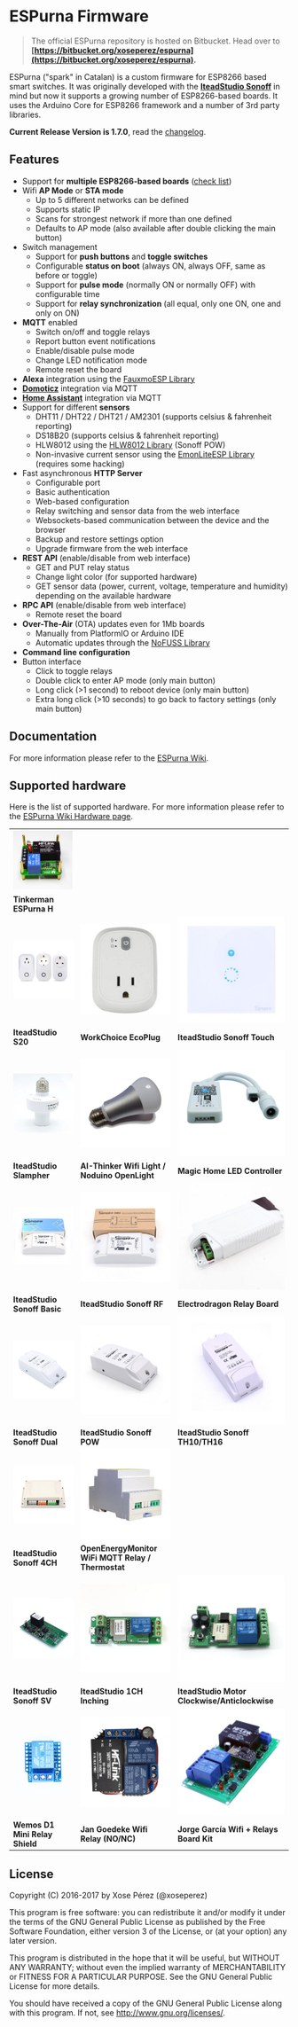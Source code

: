 # ESPurna Firmware

> The official ESPurna repository is hosted on Bitbucket.
> Head over to **[https://bitbucket.org/xoseperez/espurna](https://bitbucket.org/xoseperez/espurna).**

ESPurna ("spark" in Catalan) is a custom firmware for ESP8266 based smart switches.
It was originally developed with the **[IteadStudio Sonoff](https://www.itead.cc/sonoff-wifi-wireless-switch.html)** in mind but now it supports a growing number of ESP8266-based boards.
It uses the Arduino Core for ESP8266 framework and a number of 3rd party libraries.

**Current Release Version is 1.7.0**, read the [changelog](https://bitbucket.org/xoseperez/espurna/src/master/CHANGELOG.md).

## Features

* Support for **multiple ESP8266-based boards** ([check list](https://bitbucket.org/xoseperez/espurna/wiki/Hardware))
* Wifi **AP Mode** or **STA mode**
    * Up to 5 different networks can be defined
    * Supports static IP
    * Scans for strongest network if more than one defined
    * Defaults to AP mode (also available after double clicking the main button)
* Switch management
    * Support for **push buttons** and **toggle switches**
    * Configurable **status on boot** (always ON, always OFF, same as before or toggle)
    * Support for **pulse mode** (normally ON or normally OFF) with configurable time
    * Support for **relay synchronization** (all equal, only one ON, one and only on ON)
* **MQTT** enabled
    * Switch on/off and toggle relays
    * Report button event notifications
    * Enable/disable pulse mode
    * Change LED notification mode
    * Remote reset the board
* **Alexa** integration using the [FauxmoESP Library](https://bitbucket.org/xoseperez/fauxmoesp)
* [**Domoticz**](https://domoticz.com/) integration via MQTT
* [**Home Assistant**](https://home-assistant.io/) integration via MQTT
* Support for different **sensors**
    * DHT11 / DHT22 / DHT21 / AM2301 (supports celsius & fahrenheit reporting)
    * DS18B20 (supports celsius & fahrenheit reporting)
    * HLW8012 using the [HLW8012 Library](https://bitbucket.org/xoseperez/hlw8012) (Sonoff POW)
    * Non-invasive current sensor using the [EmonLiteESP Library](https://bitbucket.org/xoseperez/emonliteesp) (requires some hacking)
* Fast asynchronous **HTTP Server**
    * Configurable port
    * Basic authentication
    * Web-based configuration
    * Relay switching and sensor data from the web interface
    * Websockets-based communication between the device and the browser
    * Backup and restore settings option
    * Upgrade firmware from the web interface
* **REST API** (enable/disable from web interface)
    * GET and PUT relay status
    * Change light color (for supported hardware)
    * GET sensor data (power, current, voltage, temperature and humidity) depending on the available hardware
* **RPC API** (enable/disable from web interface)
    * Remote reset the board
* **Over-The-Air** (OTA) updates even for 1Mb boards
    * Manually from PlatformIO or Arduino IDE
    * Automatic updates through the [NoFUSS Library](https://bitbucket.org/xoseperez/nofuss)
* **Command line configuration**
* Button interface
    * Click to toggle relays
    * Double click to enter AP mode (only main button)
    * Long click (>1 second) to reboot device (only main button)
    * Extra long click (>10 seconds) to go back to factory settings (only main button)

## Documentation

For more information please refer to the [ESPurna Wiki](https://bitbucket.org/xoseperez/espurna/wiki/Home).

## Supported hardware

Here is the list of supported hardware. For more information please refer to the [ESPurna Wiki Hardware page](https://bitbucket.org/xoseperez/espurna/wiki/Hardware).

||||
|---|---|---|
|![Tinkerman Espurna H](images/devices/tinkerman-espurna-h.jpg)|||
|**Tinkerman ESPurna H**|||
|![IteadStudio S20](images/devices/s20.jpg)|![WorkChoice EcoPlug](images/devices/workchoice-ecoplug.jpg)|![IteadStudio Sonoff Touch](images/devices/sonoff-touch.jpg)|
|**IteadStudio S20**|**WorkChoice EcoPlug**|**IteadStudio Sonoff Touch**|
|![IteadStudio Slampher](images/devices/slampher.jpg)|![AI-Thinker Wifi Light / Noduino OpenLight](images/devices/aithinker-ailight.jpg)|![Magic Home LED Controller](images/devices/magic-home-led-controller.jpg)|
|**IteadStudio Slampher**|**AI-Thinker Wifi Light / Noduino OpenLight**|**Magic Home LED Controller**|
|![IteadStudio Sonoff Basic](images/devices/sonoff-basic.jpg)|![IteadStudio Sonoff RF](images/devices/sonoff-rf.jpg)|![Electrodragon Relay Board](images/devices/electrodragon-relay-board.jpg)|
|**IteadStudio Sonoff Basic**|**IteadStudio Sonoff RF**|**Electrodragon Relay Board**|
|![IteadStudio Sonoff Dual](images/devices/sonoff-dual.jpg)|![IteadStudio Sonoff POW](images/devices/sonoff-pow.jpg)|![IteadStudio Sonoff TH10/TH16](images/devices/sonoff-th10-th16.jpg)|
|**IteadStudio Sonoff Dual**|**IteadStudio Sonoff POW**|**IteadStudio Sonoff TH10/TH16**|
|![IteadStudio Sonoff 4CH](images/devices/sonoff-4ch.jpg)|![OpenEnergyMonitor WiFi MQTT Relay / Thermostat](images/devices/mqtt-relay.jpg)||
|**IteadStudio Sonoff 4CH**|**OpenEnergyMonitor WiFi MQTT Relay / Thermostat**||
|![IteadStudio Sonoff SV](images/devices/sonoff-sv.jpg)|![IteadStudio 1CH Inching](images/devices/1ch-inching.jpg)|![IteadStudio Motor Clockwise/Anticlockwise](images/devices/motor-switch.jpg)|
|**IteadStudio Sonoff SV**|**IteadStudio 1CH Inching**|**IteadStudio Motor Clockwise/Anticlockwise**|
|![Wemos D1 Mini Relay Shield](images/devices/d1mini.jpg)|![Jan Goedeke Wifi Relay (NO/NC)](images/devices/jangoe-wifi-relay.png)|![Jorge García Wifi + Relays Board Kit](images/devices/jorgegarcia-wifi-relays-board-kit.jpg)|
|**Wemos D1 Mini Relay Shield**|**Jan Goedeke Wifi Relay (NO/NC)**|**Jorge García Wifi + Relays Board Kit**|

## License

Copyright (C) 2016-2017 by Xose Pérez (@xoseperez)

This program is free software: you can redistribute it and/or modify
it under the terms of the GNU General Public License as published by
the Free Software Foundation, either version 3 of the License, or
(at your option) any later version.

This program is distributed in the hope that it will be useful,
but WITHOUT ANY WARRANTY; without even the implied warranty of
MERCHANTABILITY or FITNESS FOR A PARTICULAR PURPOSE.  See the
GNU General Public License for more details.

You should have received a copy of the GNU General Public License
along with this program.  If not, see <http://www.gnu.org/licenses/>.
